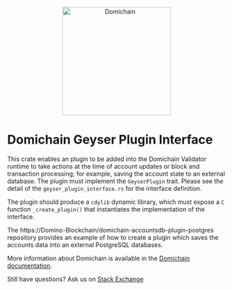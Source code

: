 <p align="center">
  <a href="https://domichain.com">
    <img alt="Domichain" src="https://i.imgur.com/IKyzQ6T.png" width="250" />
  </a>
</p>

# Domichain Geyser Plugin Interface

This crate enables an plugin to be added into the Domichain Validator runtime to
take actions at the time of account updates or block and transaction processing;
for example, saving the account state to an external database. The plugin must
implement the `GeyserPlugin` trait. Please see the detail of the
`geyser_plugin_interface.rs` for the interface definition.

The plugin should produce a `cdylib` dynamic library, which must expose a `C`
function `_create_plugin()` that instantiates the implementation of the
interface.

The https://Domino-Blockchain/domichain-accountsdb-plugin-postgres repository
provides an example of how to create a plugin which saves the accounts data into
an external PostgreSQL databases.

More information about Domichain is available in the [Domichain documentation](https://docs.domichain.com/).

Still have questions?  Ask us on [Stack Exchange](https://sola.na/sse)
